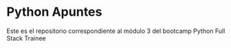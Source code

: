 # Python Apuntes
Este es el repositorio correspondiente al módulo 3 del bootcamp Python Full Stack Trainee 

